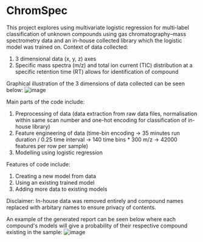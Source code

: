 # ChromSpec
This project explores using multivariate logistic regression for multi-label classification of unknown compounds using gas chromatography–mass spectrometry data and an in-house collected library which the logistic model was trained on.
Context of data collected:
1. 3 dimensional data (x, y, z) axes
2. Specific mass spectra (m/z) and total ion current (TIC) distribution at a specific retention time (RT) allows for identification of compound

Graphical illustration of the 3 dimensions of data collected can be seen below:
![image](https://github.com/nigelmaxwee/ChromSpec/assets/122780978/bf36fecf-ba03-4621-bbc5-8c8cfc55840e)


Main parts of the code include:
1. Preprocessing of data (data extraction from raw data files, normalisation within same scan number and one-hot encoding for classification of in-house library)
2. Feature engineering of data (time-bin encoding -> 35 minutes run duration / 0.25 time interval -> 140 time bins * 300 m/z -> 42000 features per row per sample)
3. Modelling using logistic regression 

Features of code include:
1. Creating a new model from data
2. Using an existing trained model
3. Adding more data to existing models 

Disclaimer: In-house data was removed entirely and compound names replaced with arbitary names to ensure privacy of contents.

An example of the generated report can be seen below where each compound's models will give a probability of their respective compound existing in the sample:
![image](https://github.com/nigelmaxwee/ChromSpec/assets/122780978/53a676de-c4eb-4aa5-81c2-b4b76a594bab)
